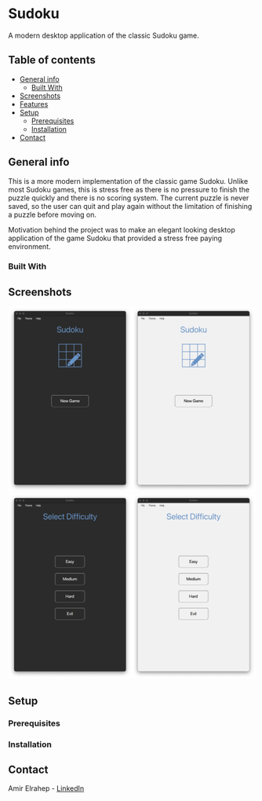 # Sudoku

A modern desktop application of the classic Sudoku game.

## Table of contents

* [General info](#general-info)
    * [Built With](#built-with)
* [Screenshots](#screenshots)
* [Features](#features)
* [Setup](#setup)
    * [Prerequisites](prerequisites)
    * [Installation](installation)
* [Contact](#contact)

## General info

This is a more modern implementation of the classic game Sudoku. Unlike most Sudoku games, this is stress free as there
is no pressure to finish the puzzle quickly and there is no scoring system. The current puzzle is never saved, so the
user can quit and play again without the limitation of finishing a puzzle before moving on.

Motivation behind the project was to make an elegant looking desktop application of the game Sudoku that provided a
stress free paying environment.

### Built With

## Screenshots

![Start Pane](src/main/resources/com/amir/images/README%20images/start_pane.png)
![Difficulty Pane](src/main/resources/com/amir/images/README%20images/difficulty_pane.png)

## Setup

### Prerequisites

### Installation

## Contact

Amir Elrahep - [LinkedIn](https://www.linkedin.com/in/amir-elrahep-4141a1154/)
